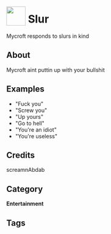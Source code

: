 # <img src="https://raw.githack.com/FortAwesome/Font-Awesome/master/svgs/solid/hand-middle-finger.svg" card_color="#222222" width="50" height="50" style="vertical-align:bottom"/> Slur
Mycroft responds to slurs in kind

## About
Mycroft aint puttin up with your bullshit

## Examples
* "Fuck you"
* "Screw you"
* "Up yours"
* "Go to hell"
* "You're an idiot"
* "You're useless"

## Credits
screamnAbdab

## Category
**Entertainment**

## Tags

